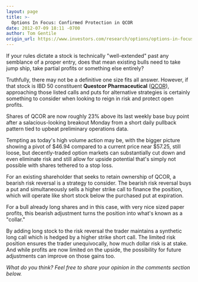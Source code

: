 ```yaml
---
layout: page
title: >-
  Options In Focus: Confirmed Protection in QCOR
date: 2012-07-09 18:11 -0700
author: Tom Gentile
origin_url: https://www.investors.com/research/options/options-in-focus-confirmed-protection-in-qcor/
---
```






If your rules dictate a stock is technically "well-extended" past any semblance of a proper entry, does that mean existing bulls need to take jump ship, take partial profits or something else entirely? 

  

Truthfully, there may not be a definitive one size fits all answer. However, if that stock is IBD 50 constituent **Questcor Pharmaceutical** ([QCOR](https://research.investors.com/quote.aspx?symbol=QCOR)), approaching those listed calls and puts for alternative strategies is certainly something to consider when looking to reign in risk and protect open profits. 

  

Shares of QCOR are now roughly 23% above its last weekly base buy point after a salacious-looking breakout Monday from a short daily pullback pattern tied to upbeat preliminary operations data. 

  

Tempting as today's high volume action may be, with the bigger picture showing a pivot of $46.94 compared to a current price near $57.25, still loose, but decently-traded option markets can substantially cut down and even eliminate risk and still allow for upside potential that's simply not possible with shares tethered to a stop loss. 

  

For an existing shareholder that seeks to retain ownership of QCOR, a bearish risk reversal is a strategy to consider. The bearish risk reversal buys a put and simultaneously sells a higher strike call to finance the position, which will operate like short stock below the purchased put at expiration. 

  

For a bull already long shares and in this case, with very nice sized paper profits, this bearish adjustment turns the position into what's known as a "collar." 

  

By adding long stock to the risk reversal the trader maintains a synthetic long call which is hedged by a higher strike short call. The limited risk position ensures the trader unequivocally, how much dollar risk is at stake. And while profits are now limited on the upside, the possibility for future adjustments can improve on those gains too.

  

*What do you think? Feel free to share your opinion in the comments section below.*




